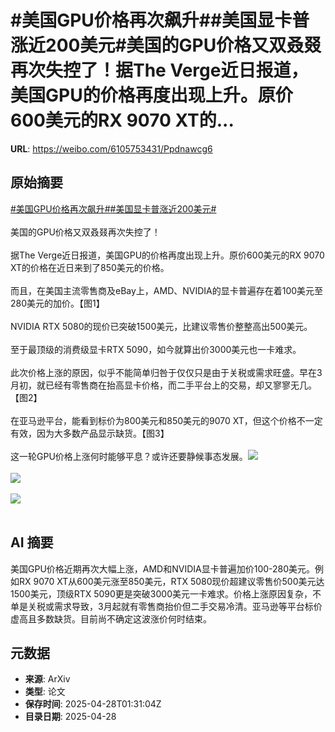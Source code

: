 # #美国GPU价格再次飙升##美国显卡普涨近200美元#美国的GPU价格又双叒叕再次失控了！据The Verge近日报道，美国GPU的价格再度出现上升。原价600美元的RX 9070 XT的...

**URL**: https://weibo.com/6105753431/Ppdnawcg6

## 原始摘要

<a href="https://m.weibo.cn/search?containerid=231522type%3D1%26t%3D10%26q%3D%23%E7%BE%8E%E5%9B%BDGPU%E4%BB%B7%E6%A0%BC%E5%86%8D%E6%AC%A1%E9%A3%99%E5%8D%87%23&amp;extparam=%23%E7%BE%8E%E5%9B%BDGPU%E4%BB%B7%E6%A0%BC%E5%86%8D%E6%AC%A1%E9%A3%99%E5%8D%87%23" data-hide=""><span class="surl-text">#美国GPU价格再次飙升#</span></a><a href="https://m.weibo.cn/search?containerid=231522type%3D1%26t%3D10%26q%3D%23%E7%BE%8E%E5%9B%BD%E6%98%BE%E5%8D%A1%E6%99%AE%E6%B6%A8%E8%BF%91200%E7%BE%8E%E5%85%83%23&amp;extparam=%23%E7%BE%8E%E5%9B%BD%E6%98%BE%E5%8D%A1%E6%99%AE%E6%B6%A8%E8%BF%91200%E7%BE%8E%E5%85%83%23" data-hide=""><span class="surl-text">#美国显卡普涨近200美元#</span></a><br><br>美国的GPU价格又双叒叕再次失控了！<br><br>据The Verge近日报道，美国GPU的价格再度出现上升。原价600美元的RX 9070 XT的价格在近日来到了850美元的价格。<br><br>而且，在美国主流零售商及eBay上，AMD、NVIDIA的显卡普遍存在着100美元至280美元的加价。【图1】<br><br>NVIDIA RTX 5080的现价已突破1500美元，比建议零售价整整高出500美元。<br><br>至于最顶级的消费级显卡RTX 5090，如今就算出价3000美元也一卡难求。<br><br>此次价格上涨的原因，似乎不能简单归咎于仅仅只是由于关税或需求旺盛。早在3月初，就已经有零售商在抬高显卡价格，而二手平台上的交易，却又寥寥无几。【图2】<br><br>在亚马逊平台，能看到标价为800美元和850美元的9070 XT，但这个价格不一定有效，因为大多数产品显示缺货。【图3】<br><br>这一轮GPU价格上涨何时能够平息？或许还要静候事态发展。<img style="" src="https://tvax2.sinaimg.cn/large/006Fd7o3gy1i0vhyfdkk1j315u0ue48y.jpg" referrerpolicy="no-referrer"><br><br><img style="" src="https://tvax4.sinaimg.cn/large/006Fd7o3gy1i0vhyhxdvej31721m6qkn.jpg" referrerpolicy="no-referrer"><br><br><img style="" src="https://tvax4.sinaimg.cn/large/006Fd7o3gy1i0vhylf0htj31d80ukaog.jpg" referrerpolicy="no-referrer"><br><br>

## AI 摘要

美国GPU价格近期再次大幅上涨，AMD和NVIDIA显卡普遍加价100-280美元。例如RX 9070 XT从600美元涨至850美元，RTX 5080现价超建议零售价500美元达1500美元，顶级RTX 5090更是突破3000美元一卡难求。价格上涨原因复杂，不单是关税或需求导致，3月起就有零售商抬价但二手交易冷清。亚马逊等平台标价虚高且多数缺货。目前尚不确定这波涨价何时结束。

## 元数据

- **来源**: ArXiv
- **类型**: 论文
- **保存时间**: 2025-04-28T01:31:04Z
- **目录日期**: 2025-04-28
